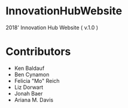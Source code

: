 # InnovationHubWebsite

2018' Innovation Hub Website ( v.1.0 ) 

# Contributors

- Ken Baldauf
- Ben Cynamon
- Felicia "Mo" Reich
- Liz Dorwart
- Jonah Baer
- Ariana M. Davis
